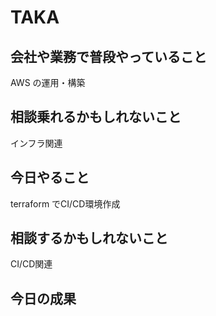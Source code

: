 # TAKA

## 会社や業務で普段やっていること
AWS の運用・構築
## 相談乗れるかもしれないこと
インフラ関連
## 今日やること
terraform でCI/CD環境作成
## 相談するかもしれないこと
CI/CD関連
## 今日の成果


